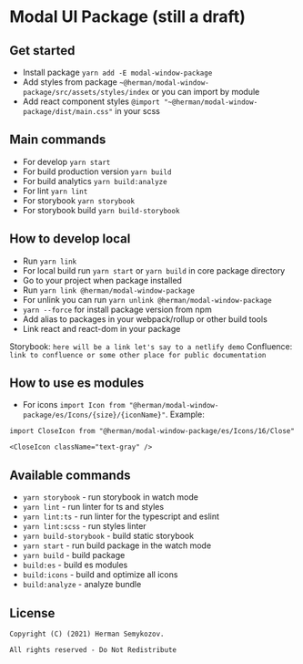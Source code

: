 # Modal UI Package (still a draft)

## Get started
- Install package `yarn add -E modal-window-package`
- Add styles from package `~@herman/modal-window-package/src/assets/styles/index` or you can import by module
- Add react component styles `@import "~@herman/modal-window-package/dist/main.css"` in your scss

## Main commands
- For develop `yarn start`
- For build production version `yarn build`
- For build analytics `yarn build:analyze`
- For lint `yarn lint`
- For storybook `yarn storybook`
- For storybook build `yarn build-storybook`

## How to develop local
- Run `yarn link`
- For local build run `yarn start` or `yarn build` in core package directory
- Go to your project when package installed
- Run `yarn link @herman/modal-window-package`
- For unlink you can run `yarn unlink @herman/modal-window-package`
- `yarn --force` for install package version from npm
- Add alias to packages in your webpack/rollup or other build tools
- Link react and react-dom in your package

Storybook: `here will be a link let's say to a netlify demo`
Confluence: `link to confluence or some other place for public documentation`

## How to use es modules
- For icons `import Icon from "@herman/modal-window-package/es/Icons/{size}/{iconName}"`. Example:
````
import CloseIcon from "@herman/modal-window-package/es/Icons/16/Close"

<CloseIcon className="text-gray" />
````

## Available commands

- `yarn storybook` - run storybook in watch mode
- `yarn lint` - run linter for ts and styles
- `yarn lint:ts` - run linter for the typescript and eslint
- `yarn lint:scss` - run styles linter
- `yarn build-storybook` - build static storybook
- `yarn start` - run build package in the watch mode
- `yarn build` - build package
- `build:es` - build es modules
- `build:icons` - build and optimize all icons
- `build:analyze` - analyze bundle

## License

```(c)
Copyright (C) (2021) Herman Semykozov.

All rights reserved - Do Not Redistribute
```

